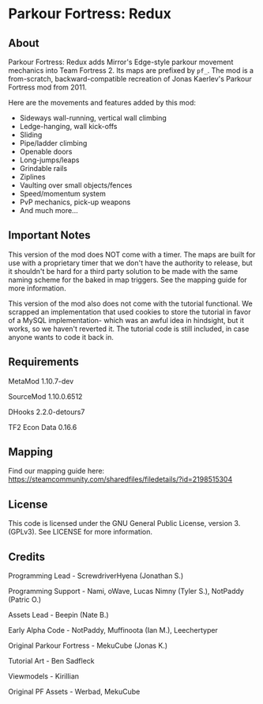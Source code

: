 # Parkour Fortress: Redux

## About
Parkour Fortress: Redux adds Mirror's Edge-style parkour movement mechanics into Team Fortress 2. Its maps are prefixed by `pf_`. The mod is a from-scratch, backward-compatible recreation of Jonas Kaerlev's Parkour Fortress mod from 2011.

Here are the movements and features added by this mod:
- Sideways wall-running, vertical wall climbing
- Ledge-hanging, wall kick-offs
- Sliding
- Pipe/ladder climbing
- Openable doors
- Long-jumps/leaps
- Grindable rails
- Ziplines
- Vaulting over small objects/fences
- Speed/momentum system
- PvP mechanics, pick-up weapons
- And much more...

## Important Notes

This version of the mod does NOT come with a timer. The maps are built for use with a proprietary timer that we don't have the authority to release, but it shouldn't be hard for a third party solution to be made with the same naming scheme for the baked in map triggers. See the mapping guide for more information.

This version of the mod also does not come with the tutorial functional. We scrapped an implementation that used cookies to store the tutorial in favor of a MySQL implementation- which was an awful idea in hindsight, but it works, so we haven't reverted it. The tutorial code is still included, in case anyone wants to code it back in.

## Requirements

MetaMod 1.10.7-dev

SourceMod 1.10.0.6512

DHooks 2.2.0-detours7

TF2 Econ Data 0.16.6

## Mapping

Find our mapping guide here: https://steamcommunity.com/sharedfiles/filedetails/?id=2198515304

## License

This code is licensed under the GNU General Public License, version 3. (GPLv3). See LICENSE for more information.

## Credits

Programming Lead - ScrewdriverHyena (Jonathan S.)

Programming Support - Nami, oWave, Lucas Nimny (Tyler S.), NotPaddy (Patric O.)

Assets Lead - Beepin (Nate B.)

Early Alpha Code - NotPaddy, Muffinoota (Ian M.), Leechertyper

Original Parkour Fortress - MekuCube (Jonas K.)

Tutorial Art - Ben Sadfleck

Viewmodels - Kirillian

Original PF Assets - Werbad, MekuCube

